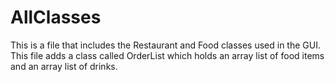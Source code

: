 # AllClasses
This is a file that includes the Restaurant and Food classes used in the GUI.
This file adds a class called OrderList which holds an array list of food items and an array list of drinks.
